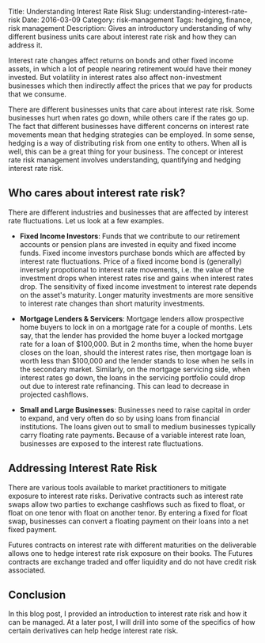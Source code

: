 Title: Understanding Interest Rate Risk
Slug: understanding-interest-rate-risk
Date: 2016-03-09
Category: risk-management
Tags: hedging, finance, risk management
Description: Gives an introductory understanding of why different business units care about interest rate risk and how they can address it.


Interest rate changes affect returns on bonds and other fixed income assets, in which 
a lot of people nearing retirement would have their money invested. But volatility in 
interest rates also affect non-investment businesses which then indirectly affect the prices
that we pay for products that we consume.

There are different businesses units that care about interest rate risk. Some businesses
hurt when rates go down, while others care if the rates go up. The fact that different 
businesses have different concerns on interest rate movements mean that hedging strategies 
can be employed. In some sense, hedging is a way of distributing risk from one entity to 
others. When all is well, this can be a great thing for your business. The concept or 
interest rate risk management involves understanding, quantifying and hedging interest rate risk. 

## Who cares about interest rate risk?

There are different industries and businesses that are affected by interest rate fluctuations. Let
us look at a few examples.

- **Fixed Income Investors**: Funds that we contribute to our retirement accounts or pension plans are 
  invested in equity and fixed income funds. Fixed income investors purchase bonds which are 
  affected by interest rate fluctuations. Price of a fixed income bond is (generally) inversely 
  propotional to interest rate movements, i.e. the value of the investment drops when interest rates
  rise and gains when interest rates drop. The sensitivity of fixed income investment to interest rate
  depends on the asset's maturity. Longer maturity investments are more sensitive to interest rate 
  changes than short maturity investments.
  
- **Mortgage Lenders & Servicers**: Mortgage lenders allow prospective home buyers to lock in on a 
  mortgage rate for a couple of months. Lets say, that the lender has provided the home buyer a locked
  mortgage rate for a loan of \$100,000. But in 2 months time, when the home buyer closes on the loan,
  should the interest rates rise, then mortgage loan is worth less than \$100,000 and the lender stands
  to lose when he sells in the secondary market. Similarly, on the mortgage servicing side, when interest
  rates go down, the loans in the servicing portfolio could drop out due to interest rate refinancing. This
  can lead to decrease in projected cashflows.
  
- **Small and Large Businesses**: Businesses need to raise capital in order to expand, and very often
  do so by using loans from financial institutions. The loans given out to small to medium businesses
  typically carry floating rate payments. Because of a variable interest rate loan, businesses are exposed
  to the interest rate fluctuations. 
  

## Addressing Interest Rate Risk

There are various tools available to market practitioners to mitigate exposure to interest rate risks.
Derivative contracts such as interest rate swaps allow two parties to exchange cashflows such as 
fixed to float, or float on one tenor with float on another tenor. By entering a fixed for float swap,
businesses can convert a floating payment on their loans into a net fixed payment.

Futures contracts on interest rate with different maturities on the deliverable allows one to hedge
interest rate risk exposure on their books. The Futures contracts are exchange traded and offer 
liquidity and do not have credit risk associated.

## Conclusion

In this blog post, I provided an introduction to interest rate risk and how it can be managed. At a later
post, I will drill into some of the specifics of how certain derivatives can help hedge interest rate risk.






